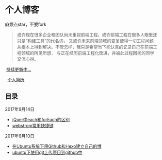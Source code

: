 # 个人博客
  麻烦点star，不要fork
  >或许现在很多企业和团队尚未重视前端工程，或许前端工程在很多人眼里还只是“构建工具”的代名词，
  又或许未来前端领域的变革使得一切工程问题从根本上得到解决。不管怎样，我只是希望当下能认真的记录自己在前端工程领域的所见所想，
  与正在经历前端工程化改进，并被此过程困扰的同学交流心得。
  
  [持续更新中...](https://gmw-zjw.github.io/)
  
    [个人简历](https://github.com/gmw-zjw/resume.github.io)
  
  
## 目录

 2017年6月14日
 
 - [jQuer中each和forEach的区别](https://github.com/gmw-zjw/gmw-zjw.github.io/issues/3)
 - [webstrom常用快捷键](https://github.com/gmw-zjw/gmw-zjw.github.io/issues/4)
  
 2017年6月10日
 
 - [在Ubuntu系统下用Github和Hexo建立自己的博 ](https://github.com/gmw-zjw/gmw-zjw.github.io/issues/1/)
 - [ubuntu下使用git上传项目到github中](https://github.com/gmw-zjw/gmw-zjw.github.io/issues/2)


 
